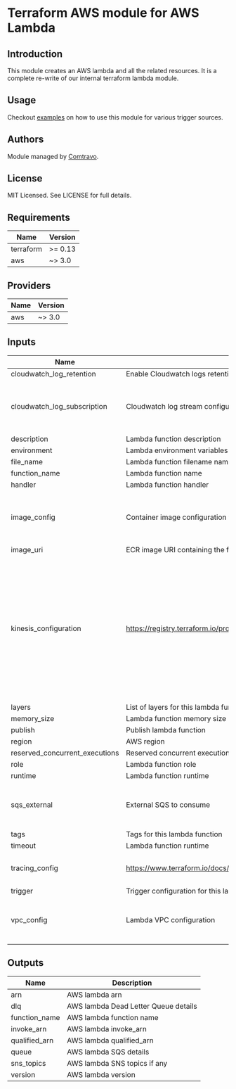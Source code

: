 # Terraform AWS module for AWS Lambda

## Introduction  
This module creates an AWS lambda and all the related resources. It is a complete re-write of our internal terraform lambda module.

## Usage  
Checkout [examples](./examples) on how to use this module for various trigger sources.
## Authors

Module managed by [Comtravo](https://github.com/comtravo).

## License

MIT Licensed. See LICENSE for full details.

## Requirements

| Name | Version |
|------|---------|
| terraform | >= 0.13 |
| aws | ~> 3.0 |

## Providers

| Name | Version |
|------|---------|
| aws | ~> 3.0 |

## Inputs

| Name | Description | Type | Default | Required |
|------|-------------|------|---------|:--------:|
| cloudwatch\_log\_retention | Enable Cloudwatch logs retention | `number` | `90` | no |
| cloudwatch\_log\_subscription | Cloudwatch log stream configuration | <pre>object({<br>    enable : bool<br>    filter_pattern : string<br>    destination_arn : string<br>  })</pre> | <pre>{<br>  "destination_arn": "",<br>  "enable": false,<br>  "filter_pattern": ""<br>}</pre> | no |
| description | Lambda function description | `string` | `"Managed by Terraform"` | no |
| environment | Lambda environment variables | `map(string)` | `null` | no |
| file\_name | Lambda function filename name | `string` | `null` | no |
| function\_name | Lambda function name | `string` | n/a | yes |
| handler | Lambda function handler | `string` | n/a | yes |
| image\_config | Container image configuration values that override the values in the container image Dockerfile. | <pre>object({<br>    command           = list(string)<br>    entry_point       = list(string)<br>    working_directory = string<br>  })</pre> | `null` | no |
| image\_uri | ECR image URI containing the function's deployment package | `string` | `null` | no |
| kinesis\_configuration | https://registry.terraform.io/providers/hashicorp/aws/latest/docs/resources/lambda_event_source_mapping | <pre>map(object({<br>    batch_size                                      = number<br>    bisect_batch_on_function_error                  = bool<br>    destination_config__on_failure__destination_arn = string<br>    event_source_arn                                = string<br>    maximum_batching_window_in_seconds              = number<br>    maximum_record_age_in_seconds                   = number<br>    maximum_retry_attempts                          = number<br>    parallelization_factor                          = number<br>    starting_position                               = string<br>    starting_position_timestamp                     = string<br>    tumbling_window_in_seconds                      = number<br>  }))</pre> | `{}` | no |
| layers | List of layers for this lambda function | `list(string)` | `[]` | no |
| memory\_size | Lambda function memory size | `number` | `128` | no |
| publish | Publish lambda function | `bool` | `false` | no |
| region | AWS region | `string` | n/a | yes |
| reserved\_concurrent\_executions | Reserved concurrent executions  for this lambda function | `number` | `-1` | no |
| role | Lambda function role | `string` | n/a | yes |
| runtime | Lambda function runtime | `string` | `"nodejs14.x"` | no |
| sqs\_external | External SQS to consume | <pre>object({<br>    batch_size = number<br>    sqs_arns   = list(string)<br>  })</pre> | `null` | no |
| tags | Tags for this lambda function | `map(string)` | `{}` | no |
| timeout | Lambda function runtime | `number` | `300` | no |
| tracing\_config | https://www.terraform.io/docs/providers/aws/r/lambda_function.html | <pre>object({<br>    mode : string<br>  })</pre> | <pre>{<br>  "mode": "PassThrough"<br>}</pre> | no |
| trigger | Trigger configuration for this lambda function | `any` | n/a | yes |
| vpc\_config | Lambda VPC configuration | <pre>object({<br>    subnet_ids : list(string)<br>    security_group_ids : list(string)<br>  })</pre> | <pre>{<br>  "security_group_ids": [],<br>  "subnet_ids": []<br>}</pre> | no |

## Outputs

| Name | Description |
|------|-------------|
| arn | AWS lambda arn |
| dlq | AWS lambda Dead Letter Queue details |
| function\_name | AWS lambda function name |
| invoke\_arn | AWS lambda invoke\_arn |
| qualified\_arn | AWS lambda qualified\_arn |
| queue | AWS lambda SQS details |
| sns\_topics | AWS lambda SNS topics if any |
| version | AWS lambda version |
